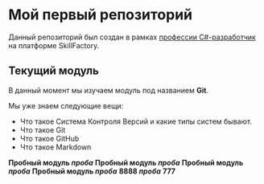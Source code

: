 # Мой первый репозиторий

Данный репозиторий был создан в рамках [профессии C#-разработчик](https://skillfactory.ru/csharp) на платформе SkillFactory.

## Текущий модуль
В данный момент мы изучаем модуль под названием **Git**.

Мы уже знаем следующие вещи:
* Что такое Система Контроля Версий и какие типы систем бывают.
* Что такое Git
* Что такое GitHub
* Что такое Markdown

**Пробный модуль _проба_**
**Пробный модуль _проба_**
**Пробный модуль _проба_**
**Пробный модуль _проба_**
**8888 _проба_**
**777**
